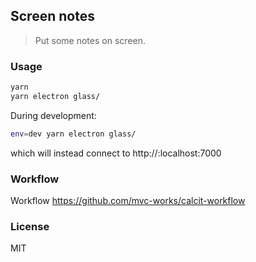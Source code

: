 
Screen notes
----

> Put some notes on screen.

### Usage

```bash
yarn
yarn electron glass/
```

During development:

```bash
env=dev yarn electron glass/
```

which will instead connect to http://:localhost:7000

### Workflow

Workflow https://github.com/mvc-works/calcit-workflow

### License

MIT
